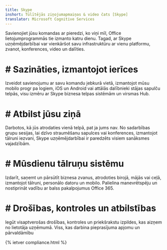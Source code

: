 ```yaml
---
title: Skype
inshort: Tūlītējās ziņojumapmaiņas & video čats [Skype]
translator: Microsoft Cognitive Services
---
```


Savienojiet jūsu komandas ar pieredzi, ko viņi mīl, Office lietojumprogrammās tie izmanto katru dienu. Tagad, ar Skype uzņēmējdarbībai var vienkāršot savu infrastruktūru ar vienu platformu, zvanot, konferences, video un dalīties. 

# # Sazināties, izmantojot ierīces
Izveidot savienojumu ar savu komandu jebkurā vietā, izmantojot mūsu mobilo progr pa logiem, iOS un Android vai attālās dalībnieki stājas sapulču telpās, visu izmēru ar Skype biznesa telpas sistēmām un virsmas Hub.

# # Atbilst jūsu ziņā
Darbotos, kā jūs atrodaties vienā telpā, pat ja jums nav. No sadarbības grupu sesijas, lai dzīvo straumēšanu sapulces vai konferences, izmantojot tālruni iezvani, Skype uzņēmējdarbībai ir paredzēts visiem sanāksmes vajadzībām. 

# # Mūsdienu tālruņu sistēmu
Izdarīt, saņemt un pārsūtīt biznesa zvanus, atrodoties birojā, mājās vai ceļā, izmantojot tālruni, personālo datoru un mobilo. Palielina manevrētspēju un nostiprināt vadību ar balss pakalpojumus Office 365. 

# # Drošības, kontroles un atbilstības
Iegūt visaptverošas drošības, kontroles un priekšrakstu izpildes, kas aizņem no lietotāja uzņēmumā. Viss, kas darbina pieprasījuma apjomu un pārvaldāmību 

{% ietver compliance.html %}

